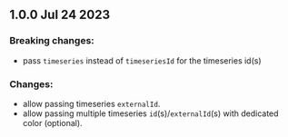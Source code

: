 ## 1.0.0 Jul 24 2023

### Breaking changes:

- pass `timeseries` instead of `timeseriesId` for the timeseries id(s)

### Changes:

- allow passing timeseries `externalId`.
- allow passing multiple timeseries `id`(s)/`externalId`(s) with dedicated color (optional).
